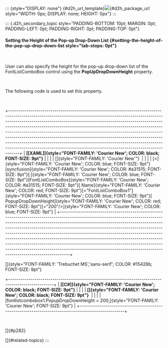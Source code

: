 ::: {style="DISPLAY: none"}
[](ms-xhelp:///?Id=d2h_url_template){#d2h_url_template}![](!package_url!){#d2h_package_url style="WIDTH: 0px; DISPLAY: none; HEIGHT: 0px"}
:::

::: {.d2h_secondary_topic style="PADDING-BOTTOM: 10pt; MARGIN: 0pt; PADDING-LEFT: 0pt; PADDING-RIGHT: 0pt; PADDING-TOP: 0pt"}
#### Setting the Height of the Pop-up Drop-Down List {#setting-the-height-of-the-pop-up-drop-down-list style="tab-stops: 0pt"}

 

User can also specify the height for the pop-up drop-down list of the FontListComboBox control using the **PopUpDropDownHeight** property.

 

The following code is used to set this property.

 

+-----------------------------------------------------------------------------------------------------------------------------------------------------------------------------------------------------------------------------------------------------------------------------------------------------------------------------------------------------------------------------------------------------------------------------------------------------------------------------------------------------------------------------------------------------------------------------------------------------------------------------------------------------+
| **[\[XAML\]]{style="FONT-FAMILY: 'Courier New'; COLOR: black; FONT-SIZE: 9pt"}**                                                                                                                                                                                                                                                                                                                                                                                                                                                                                                                                                                    |
|                                                                                                                                                                                                                                                                                                                                                                                                                                                                                                                                                                                                                                                     |
| []{style="FONT-FAMILY: 'Courier New'"}                                                                                                                                                                                                                                                                                                                                                                                                                                                                                                                                                                                                              |
|                                                                                                                                                                                                                                                                                                                                                                                                                                                                                                                                                                                                                                                     |
| [\<]{style="FONT-FAMILY: 'Courier New'; COLOR: blue; FONT-SIZE: 9pt"}[syncfusion]{style="FONT-FAMILY: 'Courier New'; COLOR: #a31515; FONT-SIZE: 9pt"}[:]{style="FONT-FAMILY: 'Courier New'; COLOR: blue; FONT-SIZE: 9pt"}[FontListComboBox]{style="FONT-FAMILY: 'Courier New'; COLOR: #a31515; FONT-SIZE: 9pt"}[ Name]{style="FONT-FAMILY: 'Courier New'; COLOR: red; FONT-SIZE: 9pt"}[=\"FontListComboBox1\"]{style="FONT-FAMILY: 'Courier New'; COLOR: blue; FONT-SIZE: 9pt"}[ PopupDropDownHeight]{style="FONT-FAMILY: 'Courier New'; COLOR: red; FONT-SIZE: 9pt"}[=\"200\"/\>]{style="FONT-FAMILY: 'Courier New'; COLOR: blue; FONT-SIZE: 9pt"} |
+-----------------------------------------------------------------------------------------------------------------------------------------------------------------------------------------------------------------------------------------------------------------------------------------------------------------------------------------------------------------------------------------------------------------------------------------------------------------------------------------------------------------------------------------------------------------------------------------------------------------------------------------------------+

[]{style="FONT-FAMILY: 'Trebuchet MS','sans-serif'; COLOR: #15428b; FONT-SIZE: 9pt"} 

+----------------------------------------------------------------------------------------------------+
| **[\[C#\]]{style="FONT-FAMILY: 'Courier New'; COLOR: black; FONT-SIZE: 9pt"}**                     |
|                                                                                                    |
| **[]{style="FONT-FAMILY: 'Courier New'; COLOR: black; FONT-SIZE: 9pt"}**                           |
|                                                                                                    |
| [fontlistcombobox1.PopupDropDownHeight = 200;]{style="FONT-FAMILY: 'Courier New'; FONT-SIZE: 9pt"} |
+----------------------------------------------------------------------------------------------------+

 

[]{#p282} 

[]{#related-topics}
:::

